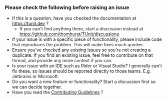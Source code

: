 ### Please check the following before raising an issue

- If this is a question, have you checked the documentation at https://tunit.dev ? 
  - If you can't find anything there, start a discussion instead at https://github.com/thomhurst/TUnit/discussions
- If your issue is with a specific piece of functionality, please include code that reproduces the problem. This will make fixes much quicker.
- Ensure you've checked any existing issues so you're not creating a duplicate. If you find an existing issue, feel free to contribute on that thread, and provide any more context if you can.
- Is your issue with an IDE such as Rider or Visual Studio? I generally can't fix these, so issues should be reported directly to those teams. E.g. Jetbrains or Microsoft.
- Do you want a new feature or functionality? Start a discussion first so we can decide together.
- Have you read the [Contributing Guidelines](../tree/main/.github/CONTRIBUTING.md) ?